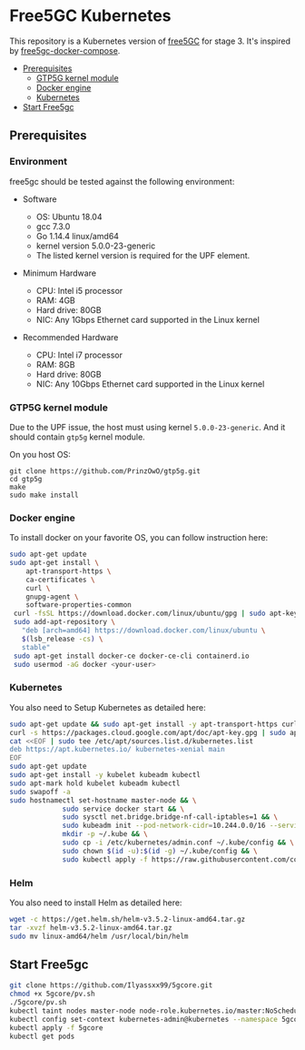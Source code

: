 # Free5GC Kubernetes

This repository is a Kubernetes version of [free5GC](https://github.com/free5gc/free5gc) for stage 3. It's inspired by [free5gc-docker-compose](https://github.com/free5gc/free5gc-compose.git).


<!-- START doctoc generated TOC please keep comment here to allow auto update -->
<!-- DON'T EDIT THIS SECTION, INSTEAD RE-RUN doctoc TO UPDATE -->


- [Prerequisites](#prerequisites)
  - [GTP5G kernel module](#gtp5g-kernel-module)
  - [Docker engine](#docker-engine)
  - [Kubernetes](#Kubernetes)
- [Start Free5gc](#start-free5gc)

<!-- END doctoc generated TOC please keep comment here to allow auto update -->

## Prerequisites
### Environment
free5gc should be tested against the following environment:

- Software

  - OS: Ubuntu 18.04
  - gcc 7.3.0
  - Go 1.14.4 linux/amd64
  - kernel version 5.0.0-23-generic
  - The listed kernel version is required for the UPF element.

- Minimum Hardware

  - CPU: Intel i5 processor
  - RAM: 4GB
  - Hard drive: 80GB
  - NIC: Any 1Gbps Ethernet card supported in the Linux kernel
  
- Recommended Hardware

  - CPU: Intel i7 processor
  - RAM: 8GB
  - Hard drive: 80GB
  - NIC: Any 10Gbps Ethernet card supported in the Linux kernel
  
### GTP5G kernel module

Due to the UPF issue, the host must using kernel `5.0.0-23-generic`. And it should contain `gtp5g` kernel module.

On you host OS:
```
git clone https://github.com/PrinzOwO/gtp5g.git
cd gtp5g
make
sudo make install
```

### Docker engine

To install docker on your favorite OS, you can follow instruction here:
```bash
sudo apt-get update
sudo apt-get install \
    apt-transport-https \
    ca-certificates \
    curl \
    gnupg-agent \
    software-properties-common
 curl -fsSL https://download.docker.com/linux/ubuntu/gpg | sudo apt-key add -
 sudo add-apt-repository \
   "deb [arch=amd64] https://download.docker.com/linux/ubuntu \
   $(lsb_release -cs) \
   stable"
 sudo apt-get install docker-ce docker-ce-cli containerd.io
 sudo usermod -aG docker <your-user>
```

### Kubernetes

You also need to Setup Kubernetes as detailed here: 
```bash
sudo apt-get update && sudo apt-get install -y apt-transport-https curl
curl -s https://packages.cloud.google.com/apt/doc/apt-key.gpg | sudo apt-key add -
cat <<EOF | sudo tee /etc/apt/sources.list.d/kubernetes.list
deb https://apt.kubernetes.io/ kubernetes-xenial main
EOF
sudo apt-get update
sudo apt-get install -y kubelet kubeadm kubectl
sudo apt-mark hold kubelet kubeadm kubectl
sudo swapoff -a
sudo hostnamectl set-hostname master-node && \
             sudo service docker start && \
             sudo sysctl net.bridge.bridge-nf-call-iptables=1 && \
             sudo kubeadm init --pod-network-cidr=10.244.0.0/16 --service-cidr=10.244.100.0/24 && \
             mkdir -p ~/.kube && \
             sudo cp -i /etc/kubernetes/admin.conf ~/.kube/config && \
             sudo chown $(id -u):$(id -g) ~/.kube/config && \
             sudo kubectl apply -f https://raw.githubusercontent.com/coreos/flannel/master/Documentation/kube-flannel.yml
```

### Helm

You also need to install Helm as detailed here: 
```bash
wget -c https://get.helm.sh/helm-v3.5.2-linux-amd64.tar.gz
tar -xvzf helm-v3.5.2-linux-amd64.tar.gz
sudo mv linux-amd64/helm /usr/local/bin/helm
```
## Start Free5gc

```bash
git clone https://github.com/Ilyassxx99/5gcore.git
chmod +x 5gcore/pv.sh
./5gcore/pv.sh
kubectl taint nodes master-node node-role.kubernetes.io/master:NoSchedule-
kubectl config set-context kubernetes-admin@kubernetes --namespace 5gcore
kubectl apply -f 5gcore
kubectl get pods
```


